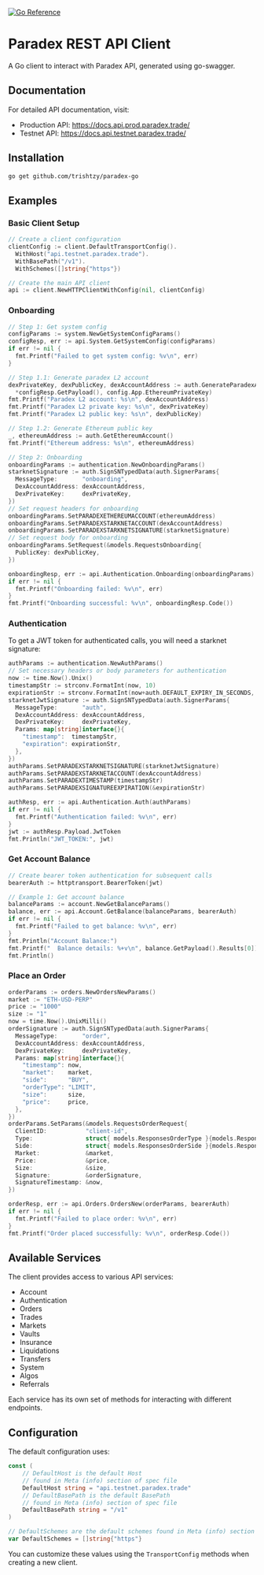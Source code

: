 [![Go Reference](https://pkg.go.dev/badge/github.com/trishtzy/go-paradex.svg)](https://pkg.go.dev/github.com/trishtzy/go-paradex)
# Paradex REST API Client

A Go client to interact with Paradex API, generated using go-swagger.

## Documentation

For detailed API documentation, visit:
- Production API: https://docs.api.prod.paradex.trade/
- Testnet API: https://docs.api.testnet.paradex.trade/


## Installation

```bash
go get github.com/trishtzy/paradex-go
```

## Examples


### Basic Client Setup

```go
// Create a client configuration
clientConfig := client.DefaultTransportConfig().
  WithHost("api.testnet.paradex.trade").
  WithBasePath("/v1").
  WithSchemes([]string{"https"})

// Create the main API client
api := client.NewHTTPClientWithConfig(nil, clientConfig)
```

### Onboarding

```go
// Step 1: Get system config
configParams := system.NewGetSystemConfigParams()
configResp, err := api.System.GetSystemConfig(configParams)
if err != nil {
  fmt.Printf("Failed to get system config: %v\n", err)
}

// Step 1.1: Generate paradex L2 account
dexPrivateKey, dexPublicKey, dexAccountAddress := auth.GenerateParadexAccount(
  *configResp.GetPayload(), config.App.EthereumPrivateKey)
fmt.Printf("Paradex L2 account: %s\n", dexAccountAddress)
fmt.Printf("Paradex L2 private key: %s\n", dexPrivateKey)
fmt.Printf("Paradex L2 public key: %s\n", dexPublicKey)

// Step 1.2: Generate Ethereum public key
_, ethereumAddress := auth.GetEthereumAccount()
fmt.Printf("Ethereum address: %s\n", ethereumAddress)

// Step 2: Onboarding
onboardingParams := authentication.NewOnboardingParams()
starknetSignature := auth.SignSNTypedData(auth.SignerParams{
  MessageType:       "onboarding",
  DexAccountAddress: dexAccountAddress,
  DexPrivateKey:     dexPrivateKey,
})
// Set request headers for onboarding
onboardingParams.SetPARADEXETHEREUMACCOUNT(ethereumAddress)
onboardingParams.SetPARADEXSTARKNETACCOUNT(dexAccountAddress)
onboardingParams.SetPARADEXSTARKNETSIGNATURE(starknetSignature)
// Set request body for onboarding
onboardingParams.SetRequest(&models.RequestsOnboarding{
  PublicKey: dexPublicKey,
})

onboardingResp, err := api.Authentication.Onboarding(onboardingParams)
if err != nil {
  fmt.Printf("Onboarding failed: %v\n", err)
}
fmt.Printf("Onboarding successful: %v\n", onboardingResp.Code())
```


### Authentication

To get a JWT token for authenticated calls, you will need a starknet signature:

```go
authParams := authentication.NewAuthParams()
// Set necessary headers or body parameters for authentication
now := time.Now().Unix()
timestampStr := strconv.FormatInt(now, 10)
expirationStr := strconv.FormatInt(now+auth.DEFAULT_EXPIRY_IN_SECONDS, 10)
starknetJwtSignature := auth.SignSNTypedData(auth.SignerParams{
  MessageType:       "auth",
  DexAccountAddress: dexAccountAddress,
  DexPrivateKey:     dexPrivateKey,
  Params: map[string]interface{}{
    "timestamp":  timestampStr,
    "expiration": expirationStr,
  },
})
authParams.SetPARADEXSTARKNETSIGNATURE(starknetJwtSignature)
authParams.SetPARADEXSTARKNETACCOUNT(dexAccountAddress)
authParams.SetPARADEXTIMESTAMP(timestampStr)
authParams.SetPARADEXSIGNATUREEXPIRATION(&expirationStr)

authResp, err := api.Authentication.Auth(authParams)
if err != nil {
  fmt.Printf("Authentication failed: %v\n", err)
}
jwt := authResp.Payload.JwtToken
fmt.Println("JWT_TOKEN:", jwt)
```

### Get Account Balance

```go
// Create bearer token authentication for subsequent calls
bearerAuth := httptransport.BearerToken(jwt)

// Example 1: Get account balance
balanceParams := account.NewGetBalanceParams()
balance, err := api.Account.GetBalance(balanceParams, bearerAuth)
if err != nil {
  fmt.Printf("Failed to get balance: %v\n", err)
}
fmt.Println("Account Balance:")
fmt.Printf("  Balance details: %+v\n", balance.GetPayload().Results[0])
fmt.Println()
```

### Place an Order

```go
orderParams := orders.NewOrdersNewParams()
market := "ETH-USD-PERP"
price := "1000"
size := "1"
now = time.Now().UnixMilli()
orderSignature := auth.SignSNTypedData(auth.SignerParams{
  MessageType:       "order",
  DexAccountAddress: dexAccountAddress,
  DexPrivateKey:     dexPrivateKey,
  Params: map[string]interface{}{
    "timestamp": now,
    "market":    market,
    "side":      "BUY",
    "orderType": "LIMIT",
    "size":      size,
    "price":     price,
  },
})
orderParams.SetParams(&models.RequestsOrderRequest{
  ClientID:           "client-id",
  Type:               struct{ models.ResponsesOrderType }{models.ResponsesOrderType("LIMIT")},
  Side:               struct{ models.ResponsesOrderSide }{models.ResponsesOrderSide("BUY")},
  Market:             &market,
  Price:              &price,
  Size:               &size,
  Signature:          &orderSignature,
  SignatureTimestamp: &now,
})

orderResp, err := api.Orders.OrdersNew(orderParams, bearerAuth)
if err != nil {
  fmt.Printf("Failed to place order: %v\n", err)
}
fmt.Printf("Order placed successfully: %v\n", orderResp.Code())
```

## Available Services

The client provides access to various API services:

- Account
- Authentication
- Orders
- Trades
- Markets
- Vaults
- Insurance
- Liquidations
- Transfers
- System
- Algos
- Referrals

Each service has its own set of methods for interacting with different endpoints.

## Configuration

The default configuration uses:


```30:40:client/paradex_r_e_s_t_api_client.go
const (
	// DefaultHost is the default Host
	// found in Meta (info) section of spec file
	DefaultHost string = "api.testnet.paradex.trade"
	// DefaultBasePath is the default BasePath
	// found in Meta (info) section of spec file
	DefaultBasePath string = "/v1"
)

// DefaultSchemes are the default schemes found in Meta (info) section of spec file
var DefaultSchemes = []string{"https"}
```


You can customize these values using the `TransportConfig` methods when creating a new client.
